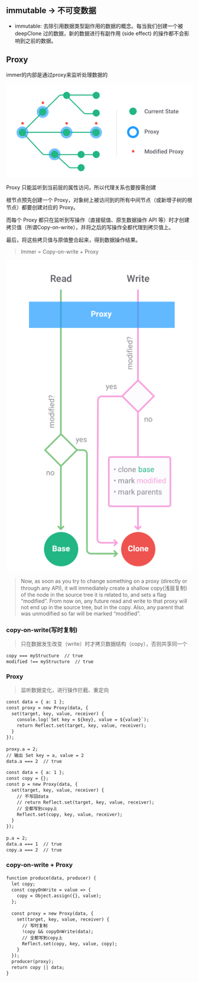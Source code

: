 ## immutable -> 不可变数据
- immutable: 去除引用数据类型副作用的数据的概念。每当我们创建一个被 deepClone 过的数据，新的数据进行有副作用 (side effect) 的操作都不会影响到之前的数据。 

## Proxy  
immer的内部是通过proxy来监听处理数据的  

![](readmeImg/proxy.png)    

Proxy 只能监听到当前层的属性访问，所以代理关系也要按需创建  

根节点预先创建一个 Proxy，对象树上被访问到的所有中间节点（或新增子树的根节点）都要创建对应的 Proxy。  

而每个 Proxy 都只在监听到写操作（直接赋值、原生数据操作 API 等）时才创建拷贝值（所谓Copy-on-write），并将之后的写操作全都代理到拷贝值上。  

最后，将这些拷贝值与原值整合起来，得到数据操作结果。  

> Immer = Copy-on-write + Proxy  

![](readmeImg/readAndWrite.png)  

> Now, as soon as you try to change something on a proxy (directly or through any API), it will immediately create a shallow copy(浅层复制) of the node in the source tree it is related to, and sets a flag “modified”. From now on, any future read and write to that proxy will not end up in the source tree, but in the copy. Also, any parent that was unmodified so far will be marked “modified”.

### copy-on-write(写时复制) 
> 只在数据发生改变（write）时才拷贝数据结构（copy），否则共享同一个  

```
copy === myStructure  // true
modified !== myStructure  // true
```

### Proxy
> 监听数据变化，进行操作拦截、重定向  

```
const data = { a: 1 };
const proxy = new Proxy(data, {
  set(target, key, value, receiver) {
    console.log(`Set key = ${key}, value = ${value}`);
    return Reflect.set(target, key, value, receiver);
  }
});

proxy.a = 2;
// 输出 Set key = a, value = 2
data.a === 2  // true
```

```
const data = { a: 1 };
const copy = {};
const p = new Proxy(data, {
  set(target, key, value, receiver) {
    // 不写回data
    // return Reflect.set(target, key, value, receiver);
    // 全都写到copy上
    Reflect.set(copy, key, value, receiver);
  }
});

p.a = 2;
data.a === 1  // true
copy.a === 2  // true
```

### copy-on-write + Proxy
```
function produce(data, producer) {
  let copy;
  const copyOnWrite = value => {
    copy = Object.assign({}, value);
  };

  const proxy = new Proxy(data, {
    set(target, key, value, receiver) {
      // 写时复制
      !copy && copyOnWrite(data);
      // 全都写到copy上
      Reflect.set(copy, key, value, copy);
    }
  });
  producer(proxy);
  return copy || data;
}
```